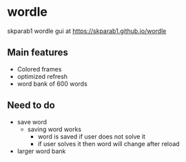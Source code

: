 # wordle
skparab1 wordle gui at https://skparab1.github.io/wordle

## Main features
- Colored frames
- optimized refresh
- word bank of 600 words

## Need to do
- save word
  - saving word works
    - word is saved if user does not solve it
    - if user solves it then word will change after reload
- larger word bank
